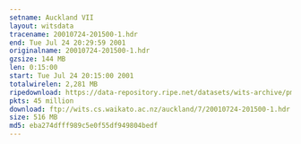 ```yaml
---
setname: Auckland VII
layout: witsdata
tracename: 20010724-201500-1.hdr
end: Tue Jul 24 20:29:59 2001
originalname: 20010724-201500-1.hdr
gzsize: 144 MB
len: 0:15:00
start: Tue Jul 24 20:15:00 2001
totalwirelen: 2,281 MB
ripedownload: https://data-repository.ripe.net/datasets/wits-archive/pma/long/auck/7//20010724-201500-1.hdr.gz
pkts: 45 million
download: ftp://wits.cs.waikato.ac.nz/auckland/7/20010724-201500-1.hdr.gz
size: 516 MB
md5: eba274dfff989c5e0f55df949804bedf
---
```

